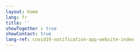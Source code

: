 ```yaml
---
layout: home
lang: fr
title: ''
showTogether : true
showContact: true
lang-ref: covid19-notification-app-website-index
---
```

